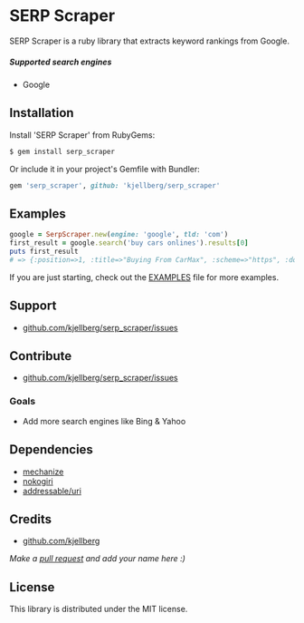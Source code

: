 # SERP Scraper
SERP Scraper is a ruby library that extracts keyword rankings from Google.

##### Supported search engines
* Google

## Installation
Install 'SERP Scraper' from RubyGems:
```sh
$ gem install serp_scraper
```
Or include it in your project's Gemfile with Bundler:
```ruby
gem 'serp_scraper', github: 'kjellberg/serp_scraper'
```

## Examples

```ruby 
google = SerpScraper.new(engine: 'google', tld: 'com')
first_result = google.search('buy cars onlines').results[0]
puts first_result
# => {:position=>1, :title=>"Buying From CarMax", :scheme=>"https", :domain=>"www.carmax.com", :url=>"/car-buying-process", :full_url=>"https://www.carmax.com/car-buying-process"}
```

If you are just starting, check out the [EXAMPLES](https://github.com/kjellberg/serp_scraper/blob/master/EXAMPLES.md) file for more examples.

## Support
- [github.com/kjellberg/serp_scraper/issues](https://github.com/kjellberg/serp_scraper/issues)

## Contribute
- [github.com/kjellberg/serp_scraper/issues](https://github.com/kjellberg/serp_scraper/issues)

### Goals
- Add more search engines like Bing & Yahoo

## Dependencies
- [mechanize](https://github.com/sparklemotion/mechanize)
- [nokogiri](https://github.com/sparklemotion/nokogiri)
- [addressable/uri](https://github.com/sporkmonger/addressable)

## Credits
- [github.com/kjellberg](https://github.com/kjellberg) 

*Make a [pull request](https://github.com/kjellberg/serp_scraper/#contribute) and add your name here :)*

## License
This library is distributed under the MIT license.
